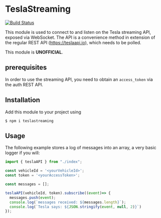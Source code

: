 # TeslaStreaming

[![Build Status](https://travis-ci.com/wzr1337/teslaStreaming.svg?branch=master)](https://travis-ci.com/wzr1337/teslaStreaming)

This module is used to connect to and listen on the Tesla streaming API, exposed via WebSocket. The API is a convenience method in extension of the regular REST API (<https://teslaapi.io>), which needs to be polled.

This module is **UNOFFICIAL**.

## prerequisites

In order to use the streaming API, you need to obtain an `access_token` via the auth REST API.

## Installation

Add this module to your project using

`$ npm i teslastreaming`

## Usage

The following example stores a log of messages into an array, a very basic logger if you will:

```typescript
import { teslaAPI } from "./index";

const vehicleId = '<yourVehicleId>';
const token = '<yourAccessToken>';

const messages = [];

teslaAPI(vehicleId, token).subscribe((event)=> {
  messages.push(event);
  console.log(`messages received: ${messages.length}`);
  console.log(`Tesla says: ${JSON.stringify(event, null, 2)}`)
});
```
